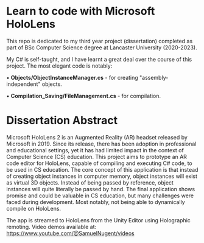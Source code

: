 # Learn to code with Microsoft HoloLens

This repo is dedicated to my third year project (dissertation) completed as part of BSc Computer Science degree at Lancaster University (2020-2023).

My C# is self-taught, and I have learnt a great deal over the course of this project. The most elegant code is notably:

• <b>Objects/ObjectInstanceManager.cs</b> - for creating "assembly-independent" objects.

• <b>Compilation_Saving/FileManagement.cs</b> - for compilation.


# Dissertation Abstract
Microsoft HoloLens 2 is an Augmented Reality (AR) headset released by Microsoft in 2019. Since its release, there has been adoption in professional and educational settings, yet it has had limited impact in the context of Computer Science (CS) education. This project aims to prototype an AR code editor for HoloLens, capable of compiling and executing C# code, to be used in CS education. The core concept of this application is that instead of creating object instances in computer memory, object instances will exist as virtual 3D objects. Instead of being passed by reference, object instances will quite literally be passed by hand. The final application shows promise and could be valuable in CS education, but many challenges were faced during development. Most notably, not being able to dynamically compile on HoloLens.

The app is streamed to HoloLens from the Unity Editor using Holographic remoting. Video demos available at:
https://www.youtube.com/@SamuelNugent/videos

